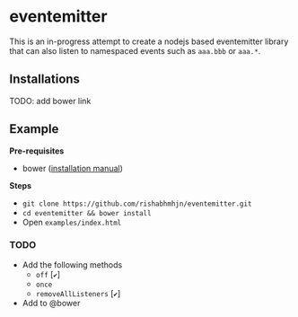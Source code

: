 eventemitter
============

This is an in-progress attempt to create a nodejs based eventemitter
library that can also listen to namespaced events such as `aaa.bbb` or `aaa.*`.


## Installations

TODO: add bower link


## Example
**Pre-requisites**
- bower ([installation manual](https://github.com/bower/bower#installing-bower))

**Steps**
- `git clone https://github.com/rishabhmhjn/eventemitter.git`
- `cd eventemitter && bower install`
- Open `examples/index.html`


### TODO
- Add the following methods
  - `off` [`✔`]
  - `once`
  - `removeAllListeners` [`✔`]
- Add to @bower
